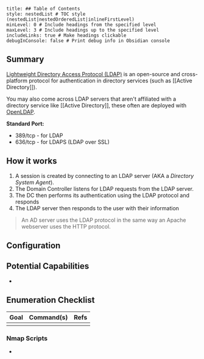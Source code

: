 ```table-of-contents
title: ## Table of Contents
style: nestedList # TOC style (nestedList|nestedOrderedList|inlineFirstLevel)
minLevel: 0 # Include headings from the specified level
maxLevel: 3 # Include headings up to the specified level
includeLinks: true # Make headings clickable
debugInConsole: false # Print debug info in Obsidian console
```

## Summary
[Lightweight Directory Access Protocol (LDAP)](https://en.wikipedia.org/wiki/Lightweight_Directory_Access_Protocol) is an open-source and cross-platform protocol for authentication in directory services (such as [[Active Directory]]).

You may also come across LDAP servers that aren't affiliated with a directory service like [[Active Directory]], these often are deployed with [OpenLDAP](https://en.wikipedia.org/wiki/OpenLDAP).

**Standard Port:** 
- 389/tcp - for LDAP
- 636/tcp - for LDAPS (LDAP over SSL)


## How it works
1. A session is created by connecting to an LDAP server (AKA a *Directory System Agent*).
2. The Domain Controller listens for LDAP requests from the LDAP server.
3. The DC then performs its authentication using the LDAP protocol and responds
4. The LDAP server then responds to the user with their information

> An AD server uses the LDAP protocol in the same way an Apache webserver uses the HTTP protocol.

## Configuration


## Potential Capabilities
- 

## Enumeration Checklist

| Goal | Command(s) | Refs |
| ---- | ---------- | ---- |
|      |            |      |
### Nmap Scripts
- 